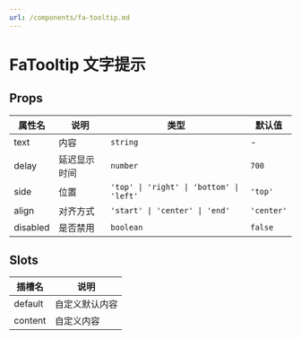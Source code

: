 ```yaml
---
url: /components/fa-tooltip.md
---
```

# FaTooltip 文字提示

## Props

| 属性名   | 说明         | 类型                                     | 默认值     |
| -------- | ------------ | ---------------------------------------- | ---------- |
| text     | 内容         | `string`                                 | -          |
| delay    | 延迟显示时间 | `number`                                 | `700`      |
| side     | 位置         | `'top' \| 'right' \| 'bottom' \| 'left'` | `'top'`    |
| align    | 对齐方式     | `'start' \| 'center' \| 'end'`           | `'center'` |
| disabled | 是否禁用     | `boolean`                                | `false`    |

## Slots

| 插槽名  | 说明           |
| ------- | -------------- |
| default | 自定义默认内容 |
| content | 自定义内容     |
